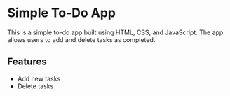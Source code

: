 # Simple To-Do App

This is a simple to-do app built using HTML, CSS, and JavaScript. The app allows users to add and delete tasks as completed.

## Features

- Add new tasks
- Delete tasks
